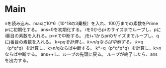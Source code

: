 # Main
nを読み込み、maxに10^6（10^18の3乗根）を入れ、100万までの素数をPrime prに初期化する。
ans=0を初期化する。
iを0からprのサイズまでループし、pにi番目の素数を入れる。p>nで中断する。
jをi+1からprのサイズまでループし、qにj番目の素数を入れる。
k=p*qを計算し、k>n/qならば中断する。
k*=q（p\*q\*q）を計算し、k>n/qならば中断する。
k*=q（p\*q\*q\*q）を計算し、k>nならば中断する。
ans++し、ループの先頭に戻る。
ループが終了したら、ansを出力する。
